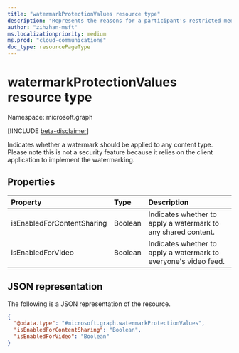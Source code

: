 ```yaml
---
title: "watermarkProtectionValues resource type"
description: "Represents the reasons for a participant's restricted media experience."
author: "zihzhan-msft"
ms.localizationpriority: medium
ms.prod: "cloud-communications"
doc_type: resourcePageType
---
```


# watermarkProtectionValues resource type

Namespace: microsoft.graph

[!INCLUDE [beta-disclaimer](../../includes/beta-disclaimer.md)]

Indicates whether a watermark should be applied to any content type. Please note this is not a security feature because it relies on the client application to implement the watermarking.

## Properties

| Property                   | Type    | Description                                                    |
|:---------------------------|:--------|:---------------------------------------------------------------|
| isEnabledForContentSharing | Boolean | Indicates whether to apply a watermark to any shared content.  |
| isEnabledForVideo          | Boolean | Indicates whether to apply a watermark to everyone's video feed. |

## JSON representation

The following is a JSON representation of the resource.

<!-- {
  "blockType": "resource",
  "@odata.type": "microsoft.graph.watermarkProtectionValues"
}-->
```json
{
  "@odata.type": "#microsoft.graph.watermarkProtectionValues",
  "isEnabledForContentSharing": "Boolean",
  "isEnabledForVideo": "Boolean"
}
```

<!-- uuid: 8fcb5dbc-d5aa-4681-8e31-b001d5168d79
2015-10-25 14:57:30 UTC -->
<!--
{
  "type": "#page.annotation",
  "description": "watermarkProtectionValues resource",
  "keywords": "",
  "section": "documentation",
  "tocPath": "",
  "suppressions": []
}
-->
